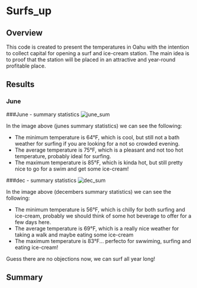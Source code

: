 # Surfs_up

## Overview

This code is created to present the temperatures in Oahu with the intention to collect capital for opening a surf and ice-cream station. The main idea is to proof that the station will be placed in an attractive and year-round profitable place.

## Results

### June

###June - summary statistics
![june_sum](https://user-images.githubusercontent.com/89816213/142351221-4dab12fe-0e45-451e-9422-8f0db7097e4b.PNG)

In the image above (junes summary statistics) we can see the following:
- The minimum temperature is 64°F, which is cool, but still not a bath weather for surfing if you are looking for a not so crowded evening.
- The average temperature is 75°F, which is a pleasant and not too hot temperature, probably ideal for surfing.
- The maximum temperature is 85°F, which is kinda hot, but still pretty nice to go for a swim and get some ice-cream!

###dec - summary statistics
![dec_sum](https://user-images.githubusercontent.com/89816213/142352472-dfd7ee97-d621-4578-a851-4aa830264396.PNG)

In the image above (decembers summary statistics) we can see the following:
- The minimum temperature is 56°F, which is chilly for both surfing and ice-cream, probably we should think of some hot beverage to offer for a few days here.
- The average temperature is 69°F, which is a really nice weather for taking a walk and maybe eating some ice-cream
- The maximum temperature is 83°F... perfecto for swwiming, surfing and eating ice-cream! 
 
Guess there are no objections now, we can surf all year long!

## Summary

